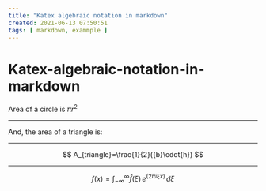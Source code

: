 ```yaml
---
title: "Katex algebraic notation in markdown"
created: 2021-06-13 07:50:51
tags: [ markdown, exammple ]
---
```

# Katex-algebraic-notation-in-markdown

Area of a circle is $\pi r^2$
***
And, the area of a triangle is:
***
$$
A_{triangle}=\frac{1}{2}({b}\cdot{h})
$$
***
$$
f(x) = \int_{-\infty}^\infty
	\hat f(\xi)\,e^(2 \pi i \xi x)
	\,d\xi
$$
